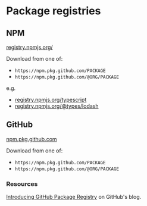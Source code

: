# Package registries


## NPM

[registry.npmjs.org/](https://registry.npmjs.org/)

Download from one of:

- `https://npm.pkg.github.com/PACKAGE`
- `https://npm.pkg.github.com/@ORG/PACKAGE`

e.g.

- [registry.npmjs.org/typescript](https://registry.npmjs.org/typescript)
- [registry.npmjs.org/@types/lodash](https://registry.npmjs.org/@types/lodash)


## GitHub

[npm.pkg.github.com](https://npm.pkg.github.com)

Download from one of:

- `https://npm.pkg.github.com/PACKAGE`
- `https://npm.pkg.github.com/@ORG/PACKAGE`


### Resources

[Introducing GitHub Package Registry](https://github.blog/2019-05-10-introducing-github-package-registry/) on GitHub's blog.
